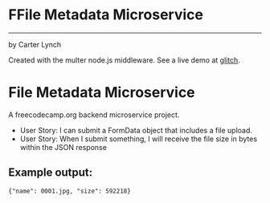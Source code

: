 # FFile Metadata Microservice

---

by Carter Lynch



Created with the multer node.js middleware.
See a live demo at [glitch](https://cjl12-filemetadata.glitch.me).


# File Metadata Microservice

A freecodecamp.org backend microservice project.


* User Story: I can submit a FormData object that includes a file upload.
* User Story: When I submit something, I will receive the file size in bytes within the JSON response

          
## Example output:
  
    {"name": 0001.jpg, "size": 592218}
          
        

